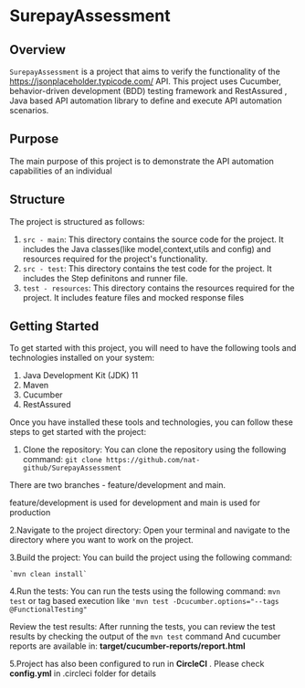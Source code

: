 # SurepayAssessment

## Overview
`SurepayAssessment` is a project that aims to verify the functionality of the https://jsonplaceholder.typicode.com/ API. This project uses Cucumber,  behavior-driven development (BDD) testing framework and RestAssured , Java based API automation library 
to define and execute API automation scenarios.

## Purpose
The main purpose of this project is to demonstrate the API automation capabilities of an individual

## Structure
The project is structured as follows:

1. `src - main`: This directory contains the source code for the project. It includes the Java classes(like model,context,utils and config) and resources required for the project's functionality.
2. `src - test`: This directory contains the test code for the project. It includes the Step definitons and runner file.
3. `test - resources`: This directory contains the resources required for the project. It includes feature files and mocked response files

## Getting Started
To get started with this project, you will need to have the following tools and technologies installed on your system:

1. Java Development Kit (JDK) 11
2. Maven
3. Cucumber
4. RestAssured

Once you have installed these tools and technologies, you can follow these steps to get started with the project:

1. Clone the repository: You can clone the repository using the following command:
   `git clone https://github.com/nat-github/SurepayAssessment`

There are two branches - feature/development and main.

feature/development is used for development and main is used for production

2.Navigate to the project directory: Open your terminal and navigate to the directory where you want to work on the project.

3.Build the project: You can build the project using the following command:

    `mvn clean install`
4.Run the tests: You can run the tests using the following command:
                                `mvn test` 
 or tag based execution like    `'mvn test -Dcucumber.options="--tags @FunctionalTesting"`

Review the test results: After running the tests, you can review the test results by checking the output of the `mvn test` command
And cucumber reports are available in:
**target/cucumber-reports/report.html**

5.Project has also been configured to run in **CircleCI** . Please check **config.yml** in .circleci folder for details
